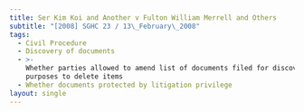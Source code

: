 ```yaml
---
title: Ser Kim Koi and Another v Fulton William Merrell and Others
subtitle: "[2008] SGHC 23 / 13\_February\_2008"
tags:
  - Civil Procedure
  - Discovery of documents
  - >-
    Whether parties allowed to amend list of documents filed for discovery
    purposes to delete items
  - Whether documents protected by litigation privilege
layout: single
---
```


